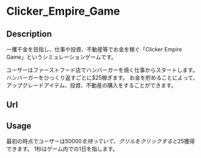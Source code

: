 # Clicker_Empire_Game


## Description
一攫千金を目指し、仕事や投資、不動産等でお金を稼ぐ「Clicker Empire Game」というシミュレーションゲームです。

ユーザーはファーストフード店でハンバーガーを焼く仕事からスタートします。
ハンバーガーをひっくり返すごとに$25稼ぎます。
お金を貯めることによって、アップグレードアイテム、投資、不動産の購入をすることができます。

## Url

## Usage
最初の時点でユーザーは$50000を持っていて、グリルをクリックすると$25獲得できます。
1秒はゲーム内での1日を指します。
